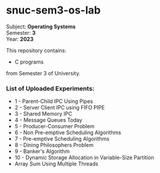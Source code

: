 # snuc-sem3-os-lab

Subject: <b>Operating Systems</b> <br>
Semester: <b>3</b> <br>
Year: <b>2023</b>

This repository contains:
* C programs

from Semester 3 of University.

### List of Uploaded Experiments:

* 1 - Parent-Child IPC Using Pipes 
* 2 - Server Client IPC using FIFO PIPE 
* 3 - Shared Memory IPC 
* 4 - Message Queues Today
* 5 - Producer-Consumer Problem 
* 6 - Non Pre-emptive Scheduling Algorithms 
* 7 - Pre-emptive Scheduling Algorithms 
* 8 - Dining Philosophers Problem 
* 9 - Banker's Algorithm 
* 10 - Dynamic Storage Allocation in Variable-Size Partition 
* Array Sum Using Multiple Threads 
